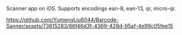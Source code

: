 Scanner app on iOS. Supports encodings ean-8, ean-13, qr, micro-qr.



https://github.com/YumengLiu6044/Barcode-Sanner/assets/73615283/86f46d3f-4369-428d-95af-4e99c05fee15

